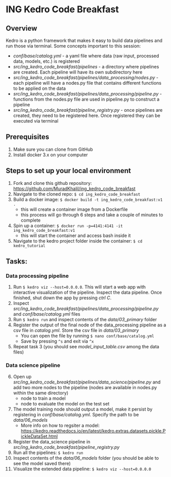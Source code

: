 # ING Kedro Code Breakfast

## Overview
Kedro is a python framework that makes it easy to build data pipelines and run those via terminal. Some concepts important to this session:
- *conf/base/catalog.yml* - a yaml file where data (raw input, processed data, models, etc.) is registered
- *src/ing_kedro_code_breakfast/pipelines* - a directory where pipelines are created. Each pipeline will have its own subdirectory here
- *src/ing_kedro_code_breakfast/pipelines/data_processing/nodes.py* - each pipeline will have a nodes.py file that contains different functions to be applied on the data
- *src/ing_kedro_code_breakfast/pipelines/data_processing/pipeline.py* - functions from the nodes.py file are used in pipeline.py to construct a pipeline
- *src/ing_kedro_code_breakfast/pipeline_registry.py* - once pipelines are created, they need to be registered here. Once registered they can be executed via terminal


## Prerequisites
1. Make sure you can clone from GitHub
2. Install docker 3.x on your computer


## Steps to set up your local environment
1. Fork and clone this github repository: https://github.com/MuradKhalil/ing_kedro_code_breakfast
2. Navigate to the cloned repo: `$ cd ing_kedro_code_breakfast`
3. Build a docker image: `$ docker build -t ing_kedro_code_breakfast:v1 .`
    - this will create a container image from a Dockerfile
    - this process will go through 6 steps and take a couple of minutes to complete
4. Spin up a container: `$ docker run -p=4141:4141 -it ing_kedro_code_breakfast:v1`
    - this will start the container and access bash inside it
5. Navigate to the kedro project folder inside the container: `$ cd kedro_tutorial`


## Tasks:
### Data processing pipeline
1. Run `$ kedro viz --host=0.0.0.0`. This will start a web app with interactive visualization of the pipeline. Inspect the data pipeline. Once finished, shut down the app by pressing *ctrl C*.
2. Inspect *src/ing_kedro_code_breakfast/pipelines/data_processing/pipeline.py* and *conf/base/catalog.yml* files
3. Run `$ kedro run` and inspect contents of the *data/03_primary* folder
4. Register the output of the final node of the data_processing pipeline as a csv file in *catalog.yml*. Store the csv file in *data/03_primary*
    - You can open the file by running `$ nano conf/base/catalog.yml`
    - Save by pressing `^s` and exit via `^x`
5. Repeat task 3 (you should see *model_input_table.csv* among the data files)

### Data science pipeline
6. Open up *src/ing_kedro_code_breakfast/pipelines/data_science/pipeline.py* and add two more nodes to the pipeline (nodes are available in nodes.py within the same directory)
    - node to train a model
    - node to evaluate the model on the test set
7. The model training node should output a model, make it persist by registering in *conf/base/catalog.yml*. Specify the path to be *data/06_models*
    - More info on how to regsiter a model: https://kedro.readthedocs.io/en/latest/kedro.extras.datasets.pickle.PickleDataSet.html
8. Register the data_science pipeline in *src/ing_kedro_code_breakfast/pipeline_registry.py*
9. Run all the pipelines: `$ kedro run`
10. Inspect contents of the *data/06_models* folder (you should be able to see the model saved there)
11. Visualize the extended data pipeline: `$ kedro viz --host=0.0.0.0`